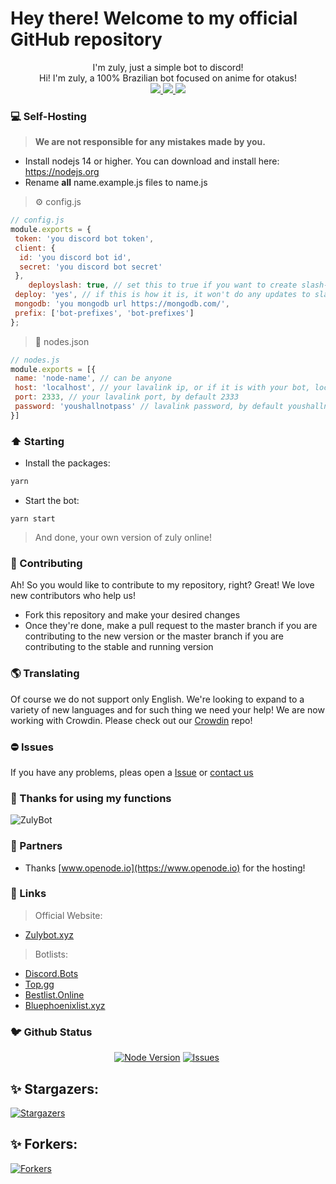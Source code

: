 # Hey there! Welcome to my official GitHub repository

<p align="center">
I'm zuly, just a simple bot to discord!<br>
Hi! I'm zuly, a 100% Brazilian bot focused on anime for otakus!<br>
  <a href="https://jetbrains.com/?from=ZulyBot">
    <img src="https://img.shields.io/badge/Powered_by_WebStorm-gray.svg?logo=webstorm&style=for-the-badge" />
  </a>
  <a href="https://crowdin.com/project/zuly">
    <img src="https://img.shields.io/badge/Powered_by_Crowdin-gray.svg?logo=crowdin&style=for-the-badge" />
    <img src="https://badges.crowdin.net/zuly/localized.svg">
  </a>
</p>

### 💻 Self-Hosting

> ____We are not responsible for any mistakes made by you.____

- Install nodejs 14 or higher. You can download and install here: <https://nodejs.org>
- Rename __all__ name.example.js files to name.js

> ⚙️ config.js

```js
// config.js
module.exports = {
 token: 'you discord bot token',
 client: {
  id: 'you discord bot id',
  secret: 'you discord bot secret'
 },
    deployslash: true, // set this to true if you want to create slash-commands and false if you just want to update.
 deploy: 'yes', // if this is how it is, it won't do any updates to slash-commands
 mongodb: 'you mongodb url https://mongodb.com/',
 prefix: ['bot-prefixes', 'bot-prefixes']
};
```

> 🎵 nodes.json

```js
// nodes.js
module.exports = [{
 name: 'node-name', // can be anyone
 host: 'localhost', // your lavalink ip, or if it is with your bot, localhost
 port: 2333, // your lavalink port, by default 2333
 password: 'youshallnotpass' // lavalink password, by default youshallnotpass
}]
```

### ⬆️ Starting

- Install the packages:

```bash
yarn
```

- Start the bot:

```
yarn start
```

> And done, your own version of zuly online!

### 🥳 Contributing

Ah! So you would like to contribute to my repository, right? Great! We love new contributors who help us!

- Fork this repository and make your desired changes
- Once they're done, make a pull request to the master branch if you are contributing to the new version or the master branch if you are contributing to the stable and running version

### 🌎 Translating

Of course we do not support only English. We're looking to expand to a variety of new languages and for such thing we need your help! We are now working with Crowdin. Please check out our [Crowdin](https://crowdin.com/project/zuly) repo!

### ⛔ Issues

If you have any problems, pleas open a [Issue](https://github.com/zulybot/zuly/issues) or [contact us](https://zulybot.xyz/discord)

### 👋 Thanks for using my functions

![ZulyBot](/assets/readme/banner.jpeg)

### 🤝 Partners

- Thanks [www.openode.io](https://www.openode.io) for the hosting!

### 🔗 Links

> Official Website:

- [Zulybot.xyz](https://zulybot.xyz/)

> Botlists:

- [Discord.Bots](https://discord.bots.gg/bots/880173509077266483)
- [Top.gg](https://top.gg/bot/880173509077266483)
- [Bestlist.Online](https://bestlist.online/bots/880173509077266483)
- [Bluephoenixlist.xyz](https://bluephoenixlist.xyz/bot/880173509077266483)

### 🐦 Github Status

<p align="center">
<a href="https://nodejs.org/en/download/"><img src="https://img.shields.io/badge/Node.JS-43853D.svg?style=for-the-badge&amp;logo=node.js&amp;logoColor=white" alt="Node Version"></a> <a href="https://github.com/zulybot/zuly/issues"><img src="https://img.shields.io/github/issues/zulybot/zuly?style=for-the-badge&amp;color=green" alt="Issues"></a> <a href="https://github.com/zulybot/zuly/pulls"><img src="https://img.shields.io/github/issues-pr/zulybot/zuly?style=for-the-badge&amp;color=green" alt=""></a>
<h2 id="-stargazers-">✨ Stargazers:</h2>
<p><a href="https://github.com/zulybot/zuly/stargazers"><img src="https://reporoster.com/stars/zulybot/zuly" alt="Stargazers"></a></p>
<h2 id="-forkers-">✨ Forkers:</h2>
<p><a href="https://github.com/zulybot/zuly/network/members"><img src="https://reporoster.com/forks/zulybot/zuly" alt="Forkers"></a></p>
</p>
